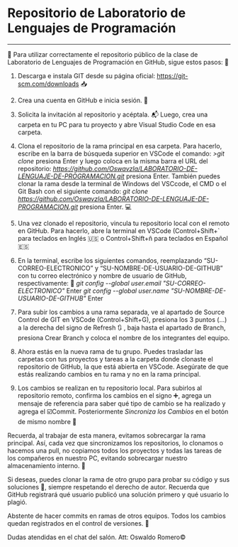   # Repositorio de Laboratorio de Lenguajes de Programación
---

🔴 Para utilizar correctamente el repositorio público de la clase de Laboratorio de Lenguajes de Programación en GitHub, sigue estos pasos: 📃

1. Descarga e instala GIT desde su página oficial: https://git-scm.com/downloads 📥

2. Crea una cuenta en GitHub e inicia sesión.  🚪

3. Solicita la invitación al repositorio y acéptala. 📬 Luego, crea una carpeta en tu PC para tu proyecto y abre Visual Studio Code en esa carpeta.

4. Clona el repositorio de la rama principal en esa carpeta. Para hacerlo, escribe en la barra de búsqueda superior en VSCode el comando: *>git clone*  presiona Enter y luego coloca en la misma barra el URL del repositorio: *https://github.com/Oswavzla/LABORATORIO-DE-LENGUAJE-DE-PROGRAMACION.git*  presiona Enter. También puedes clonar la rama desde la terminal de Windows del VSCcode, el CMD o el Git Bash con el siguiente comando: *git clone https://github.com/Oswavzla/LABORATORIO-DE-LENGUAJE-DE-PROGRAMACION.git*  presiona Enter. 💻 

5. Una vez clonado el repositorio, vincula tu repositorio local con el remoto en GitHub. Para hacerlo, abre la terminal en VSCode (Control+Shift+` para teclados en Inglés 🇺🇸 o Control+Shift+ñ para teclados en Español 🇪🇸

6. En la terminal, escribe los siguientes comandos, reemplazando “SU-CORREO-ELECTRONICO” y “SU-NOMBRE-DE-USUARIO-DE-GITHUB” con tu correo electrónico y nombre de usuario de GitHub, respectivamente: 📶
*git config --global user.email "SU-CORREO-ELECTRONICO"* Enter
*git config --global user.name "SU-NOMBRE-DE-USUARIO-DE-GITHUB"* Enter

7. Para subir los cambios a una rama separada, ve al apartado de Source Control de GIT en VSCode (Control+Shift+G), presiona los 3 puntos (…) a la derecha del signo de Refresh 🔃 , baja hasta el apartado de Branch, presiona Crear Branch y coloca el nombre de los integrantes del equipo.

8. Ahora estás en la nueva rama de tu grupo. Puedes trasladar las carpetas con tus proyectos y tareas a la carpeta donde clonaste el repositorio de GitHub, la que está abierta en VSCode. Asegúrate de que estás realizando cambios en tu rama y no en la rama principal.

9. Los cambios se realizan en tu repositorio local. Para subirlos al repositorio remoto, confirma los cambios en el signo ➕, agrega un mensaje de referencia para saber qué tipo de cambio se ha realizado y agrega el ☑️Commit. Posteriormente *Sincroniza los Cambios* en el botón de mismo nombre 🔄

Recuerda, al trabajar de esta manera, evitamos sobrecargar la rama principal. Así, cada vez que sincronizamos los repositorios, lo clonamos o hacemos una pull, no copiamos todos los proyectos y todas las tareas de los compañeros en nuestro PC, evitando sobrecargar nuestro almacenamiento interno. 📂

Si deseas, puedes clonar la rama de otro grupo para probar su código y sus soluciones 💭, siempre respetando el derecho de autor. Recuerda que GitHub registrará qué usuario publicó una solución primero y qué usuario lo plagió.

Abstente de hacer commits en ramas de otros equipos. Todos los cambios quedan registrados en el control de versiones. 👀

Dudas atendidas en el chat del salón. Att: Oswaldo Romero©️
